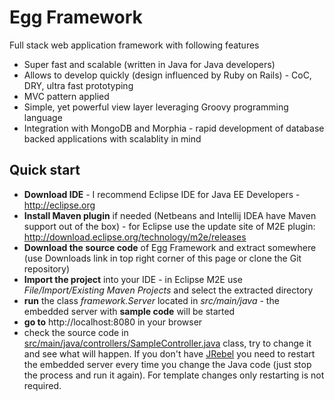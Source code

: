 Egg Framework
=============

Full stack web application framework with following features

 * Super fast and scalable (written in Java for Java developers)
 * Allows to develop quickly (design influenced by Ruby on Rails) - CoC, DRY, ultra fast prototyping
 * MVC pattern applied
 * Simple, yet powerful view layer leveraging Groovy programming language
 * Integration with MongoDB and Morphia - rapid development of database backed applications with scalablity in mind
 
Quick start
-----------

 * __Download IDE__ - I recommend Eclipse IDE for Java EE Developers - http://eclipse.org
 * __Install Maven plugin__ if needed (Netbeans and Intellij IDEA have Maven support out of the box) - for Eclipse use the update site of M2E plugin: http://download.eclipse.org/technology/m2e/releases
 * __Download the source code__ of Egg Framework and extract somewhere (use Downloads link in top right corner of this page or clone the Git repository)
 * __Import the project__ into your IDE - in Eclipse M2E use _File/Import/Existing Maven Projects_ and select the extracted directory
 * __run__ the class _framework.Server_ located in _src/main/java_ - the embedded server with __sample code__ will be started 
 * __go to__ http://localhost:8080 in your browser
 * check the source code in [src/main/java/controllers/SampleController.java](EggFramework/blob/master/src/main/java/controllers/SampleController.java) class, try to change it and see what will happen. If you don't have [JRebel](http://www.zeroturnaround.com/jrebel/) you need to restart the embedded server every time you change the Java code (just stop the process and run it again). For template changes only restarting is not required.
 
